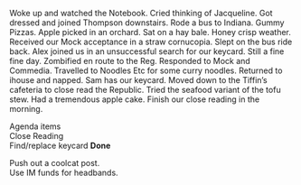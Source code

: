 Woke up and watched the Notebook. Cried thinking of Jacqueline. Got dressed and joined Thompson downstairs. Rode a bus to Indiana. Gummy Pizzas. Apple picked in an orchard. Sat on a hay bale. Honey crisp weather. Received our Mock acceptance in a straw cornucopia. Slept on the bus ride back. Alex joined us in an unsuccessful search for our keycard. Still a fine fine day. Zombified en route to the Reg. Responded to Mock and Commedia. Travelled to Noodles Etc for some curry noodles. Returned to ihouse and napped. Sam has our keycard. Moved down to the Tiffin’s cafeteria to close read the Republic. Tried the seafood variant of the tofu stew. Had a tremendous apple cake. Finish our close reading in the morning. 

Agenda items  
Close Reading   
Find/replace keycard **Done**

Push out a coolcat post.  
Use IM funds for headbands.
